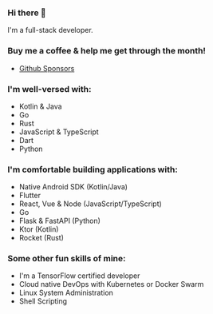 ### Hi there 👋
I'm a full-stack developer. 

### Buy me a coffee & help me get through the month!
 - [Github Sponsors](https://github.com/sponsors/ATechnoHazard)

### I'm well-versed with:
 - Kotlin & Java
 - Go
 - Rust
 - JavaScript & TypeScript
 - Dart
 - Python
 
 ### I'm comfortable building applications with:
  - Native Android SDK (Kotlin/Java)
  - Flutter
  - React, Vue & Node (JavaScript/TypeScript)
  - Go
  - Flask & FastAPI (Python)
  - Ktor (Kotlin)
  - Rocket (Rust)
  
  ### Some other fun skills of mine:
  - I'm a TensorFlow certified developer
  - Cloud native DevOps with Kubernetes or Docker Swarm
  - Linux System Administration
  - Shell Scripting

